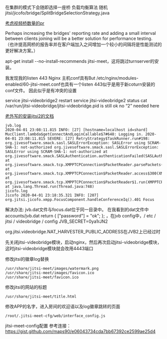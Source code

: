 在集群的模式下会随即选择一座桥 负载均衡算法 随机
jitsi/jicofo/bridge/SplitBridgeSelectionStrategy.java

[考虑视频桥数量的pr](https://github.com/jitsi/jicofo/pull/418)

Perhaps increasing the bridges' reporting rate and adding a small interval between clients joining will be a better solution for performance testing.
（也许提高网桥的报告率并在客户端加入之间增加一个较小的间隔将是性能测试的更好解决方案。）

apt-get install --no-install-recommends jitsi-meet，这将跳过turnserver的安装。

我发现我的listen 443
Nginx 主机conf具有But /etc/nginx/modules-enabled/60-jitsi-meet.conf也具有一个listen 443似乎是用于新coturn安装的conf文件。
因此似乎是有冲突的设置

service jitsi-videobridge2 restart
service jitsi-videobridge2 status
 cat /var/run/jitsi-videobridge/jitsi-videobridge.pid is still ok no “2” needed here


[老外写的安装jitsi2的文档](https://lists.tetaneutral.net/pipermail/technique/2020-March/003823.html)

```
jvb.log
2020-04-01 23:08:11.815 INFO: [27] [hostname=localhost id=shard] MucClient.lambda$getConnectAndLoginCallable$7#648: Logging in. 2020-04-01 23:08:11.815 SEVERE: [27] RetryStrategy$TaskRunner.run#198: org.jivesoftware.smack.sasl.SASLErrorException: SASLError using SCRAM-SHA-1: not-authorized org.jivesoftware.smack.sasl.SASLErrorException: SASLError using SCRAM-SHA-1: not-authorized at org.jivesoftware.smack.SASLAuthentication.authenticationFailed(SASLAuthentication.java:292) at org.jivesoftware.smack.tcp.XMPPTCPConnection$PacketReader.parsePackets(XMPPTCPConnection.java:1100) at org.jivesoftware.smack.tcp.XMPPTCPConnection$PacketReader.access$300(XMPPTCPConnection.java:1000) at org.jivesoftware.smack.tcp.XMPPTCPConnection$PacketReader$1.run(XMPPTCPConnection.java:1016) at java.lang.Thread.run(Thread.java:748)
jicofo.log
Jicofo 2020-04-01 23:18:35.321 INFO: [207] org.jitsi.jicofo.xmpp.FocusComponent.handleConferenceIq().401 Focus
````
解决办法:
jvb.dat文件与focus.dat位于同一目录中。
在我看到的dat文件中
accounts/jvb.dat return { ["password"] = "ok"; };
，在jvb config中，/ etc / jitsi / videobridge / config
JVB_SECRET=0ya1rJN2

org.jitsi.videobridge.NAT_HARVESTER_PUBLIC_ADDRESS在JVB2上已经过时


先关闭jitsi-videobridge模块，启动nginx，然后再次启动jitsi-videobridge模块，这时jitsi-videobridge模块就会改用4443端口

修改jitsi的徽章log替换
```
/usr/share/jitsi-meet/images/watermark.png
/usr/share/jitsi-meet/images/favicon.ico
/usr/share/jitsi-meet/favicon.ico
```

修改jitsi的网站的标题
```
/usr/share/jitsi-meet/title.html
```

修改APP的名字，进入房间的欢迎语以及log徽章跳转的页面
```
/root/.jitsi-meet-cfg/web/interface_config.js
```
jitsi-meet-config配置
参考连接：https://gist.github.com/maps90/e06043734cda7bb67392ce2599ae25d4